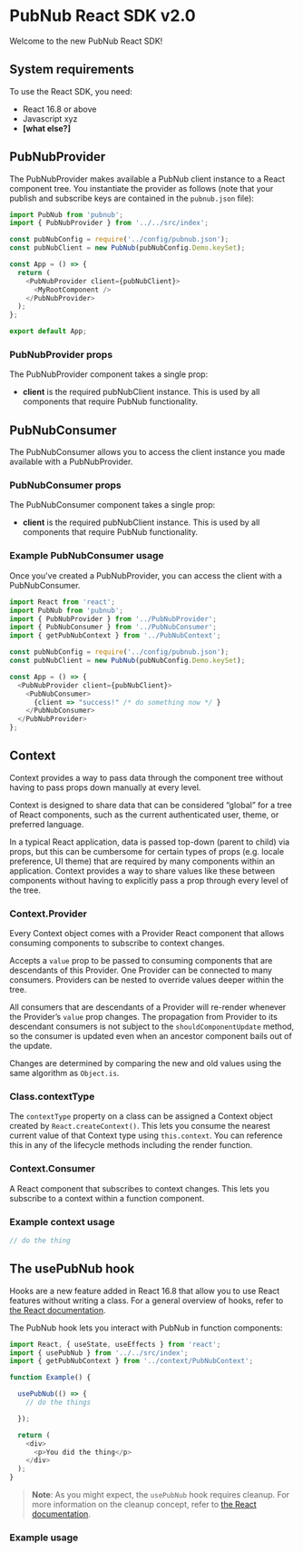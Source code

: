 # PubNub React SDK v2.0

Welcome to the new PubNub React SDK!

## System requirements

To use the React SDK, you need:

* React 16.8 or above
* Javascript xyz
* **[what else?]**

## PubNubProvider

The PubNubProvider makes available a PubNub client instance to a React component tree. You instantiate the provider as follows (note that your publish and subscribe keys are contained in the `pubnub.json` file):

```js
import PubNub from 'pubnub';
import { PubNubProvider } from '../../src/index';

const pubNubConfig = require('../config/pubnub.json');
const pubNubClient = new PubNub(pubNubConfig.Demo.keySet);

const App = () => {
  return (
    <PubNubProvider client={pubNubClient}>
      <MyRootComponent />
    </PubNubProvider>
  );
};

export default App;
```

### PubNubProvider props

The PubNubProvider component takes a single prop:

* **client** is the required pubNubClient instance. This is used by all components that require PubNub functionality.

## PubNubConsumer

The PubNubConsumer allows you to access the client instance you made available with a PubNubProvider.

### PubNubConsumer props

The PubNubConsumer component takes a single prop:

* **client** is the required pubNubClient instance. This is used by all components that require PubNub functionality.

### Example PubNubConsumer usage

Once you've created a PubNubProvider, you can access the client with a PubNubConsumer.

```js
import React from 'react';
import PubNub from 'pubnub';
import { PubNubProvider } from '../PubNubProvider';
import { PubNubConsumer } from '../PubNubConsumer';
import { getPubNubContext } from '../PubNubContext';

const pubNubConfig = require('../config/pubnub.json');
const pubNubClient = new PubNub(pubNubConfig.Demo.keySet);

const App = () => {
  <PubNubProvider client={pubNubClient}>
    <PubNubConsumer>
      {client => "success!" /* do something now */ }
    </PubNubConsumer>
  </PubNubProvider>
};

```

## Context

<!-- lifted from reactjs.org -->
Context provides a way to pass data through the component tree without having to pass props down manually at every level.

Context is designed to share data that can be considered “global” for a tree of React components, such as the current authenticated user, theme, or preferred language.

In a typical React application, data is passed top-down (parent to child) via props, but this can be cumbersome for certain types of props (e.g. locale preference, UI theme) that are required by many components within an application. Context provides a way to share values like these between components without having to explicitly pass a prop through every level of the tree.

### Context.Provider

<!-- lifted from reactjs.org -->
Every Context object comes with a Provider React component that allows consuming components to subscribe to context changes.

Accepts a `value` prop to be passed to consuming components that are descendants of this Provider. One Provider can be connected to many consumers. Providers can be nested to override values deeper within the tree.

All consumers that are descendants of a Provider will re-render whenever the Provider’s `value` prop changes. The propagation from Provider to its descendant consumers is not subject to the `shouldComponentUpdate` method, so the consumer is updated even when an ancestor component bails out of the update.

Changes are determined by comparing the new and old values using the same algorithm as `Object.is`.

### Class.contextType

<!-- lifted from reactjs.org -->
The `contextType` property on a class can be assigned a Context object created by `React.createContext()`. This lets you consume the nearest current value of that Context type using `this.context`. You can reference this in any of the lifecycle methods including the render function.

### Context.Consumer

<!-- lifted from reactjs.org -->
A React component that subscribes to context changes. This lets you subscribe to a context within a function component.

### Example context usage

```js
// do the thing
```

## The usePubNub hook

Hooks are a new feature added in React 16.8 that allow you to use React features without writing a class. For a general overview of hooks, refer to [the React documentation](https://reactjs.org/docs/hooks-intro.html).

The PubNub hook lets you interact with PubNub in function components:

```js
import React, { useState, useEffects } from 'react';
import { usePubNub } from '../../src/index';
import { getPubNubContext } from '../context/PubNubContext';

function Example() {

  usePubNub(() => {
    // do the things

  });

  return (
    <div>
      <p>You did the thing</p>
    </div>
  );
}
```

> **Note**: As you might expect, the `usePubNub` hook requires cleanup. For more information on the cleanup concept, refer to [the React documentation](https://reactjs.org/docs/hooks-effect.html#effects-with-cleanup).

### Example usage
